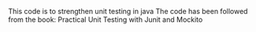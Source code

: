 This code is to strengthen unit testing in java
The code has been followed from the book:
Practical Unit Testing with Junit and Mockito